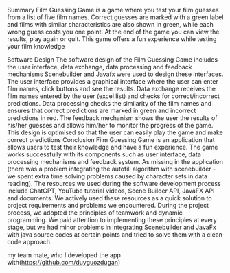 Summary
Film Guessing Game is a game where you test your film guesses from a list of five film names. Correct guesses are marked with a green label and films with similar characteristics are also shown in green, while each wrong guess costs you one point. At the end of the game you can view the results, play again or quit. This game offers a fun experience while testing your film knowledge

Software Design
The software design of the Film Guessing Game includes the user interface, data exchange, data processing and feedback mechanisms Scenebuilder and Javafx were used to design these interfaces. The user interface provides a graphical interface where the user can enter film names, click buttons and see the results. Data exchange receives the film names entered by the user (excel list) and checks for correct/incorrect predictions. Data processing checks the similarity of the film names and ensures that correct predictions are marked in green and incorrect predictions in red. The feedback mechanism shows the user the results of his/her guesses and allows him/her to monitor the progress of the game. This design is optimised so that the user can easily play the game and make correct predictions
Conclusion
Film Guessing Game is an application that allows users to test their knowledge and have a fun experience. The game works successfully with its components such as user interface, data processing mechanisms and feedback system. As missing in the application (there was a problem integrating the autofill algorithm with scenebuilder - we spent extra time solving problems caused by character sets in data reading).
The resources we used during the software development process include ChatGPT, YouTube tutorial videos, Scene Builder API, JavaFX API and documents. We actively used these resources as a quick solution to project requirements and problems we encountered.
During the project process, we adopted the principles of teamwork and dynamic programming. We paid attention to implementing these principles at every stage, but we had minor problems in integrating Scenebuilder and JavaFx with java source codes at certain points and tried to solve them with a clean code approach.

my team mate, who I developed the app with(https://github.com/duyguozdugan) 